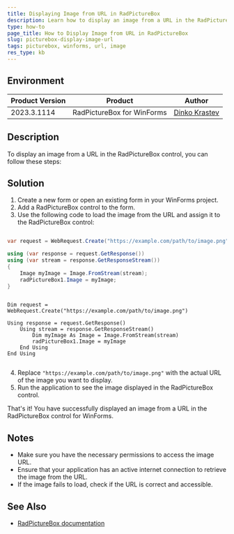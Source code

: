 ```yaml
---
title: Displaying Image from URL in RadPictureBox
description: Learn how to display an image from a URL in the RadPictureBox control for WinForms.
type: how-to
page_title: How to Display Image from URL in RadPictureBox
slug: picturebox-display-image-url
tags: picturebox, winforms, url, image
res_type: kb
---
```


## Environment

|Product Version|Product|Author|
|----|----|----|
|2023.3.1114|RadPictureBox for WinForms|[Dinko Krastev](https://www.telerik.com/blogs/author/dinko-krastev)|

## Description
To display an image from a URL in the RadPictureBox control, you can follow these steps:

## Solution
1. Create a new form or open an existing form in your WinForms project.
2. Add a RadPictureBox control to the form.
3. Use the following code to load the image from the URL and assign it to the RadPictureBox control:

````C#

var request = WebRequest.Create("https://example.com/path/to/image.png");

using (var response = request.GetResponse())
using (var stream = response.GetResponseStream())
{
    Image myImage = Image.FromStream(stream);
    radPictureBox1.Image = myImage;
}

````
````VB.NET

Dim request = WebRequest.Create("https://example.com/path/to/image.png")

Using response = request.GetResponse()
	Using stream = response.GetResponseStream()
		Dim myImage As Image = Image.FromStream(stream)
		radPictureBox1.Image = myImage
	End Using
End Using


````


4. Replace `"https://example.com/path/to/image.png"` with the actual URL of the image you want to display.
5. Run the application to see the image displayed in the RadPictureBox control.

That's it! You have successfully displayed an image from a URL in the RadPictureBox control for WinForms.

## Notes
- Make sure you have the necessary permissions to access the image URL.
- Ensure that your application has an active internet connection to retrieve the image from the URL.
- If the image fails to load, check if the URL is correct and accessible.

## See Also
* [RadPictureBox documentation](https://docs.telerik.com/devtools/winforms/controls/picturebox/overview)
